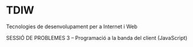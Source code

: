 # TDIW
Tecnologies de desenvolupament per a Internet i Web

SESSIÓ DE PROBLEMES 3 – Programació a la banda del client (JavaScript)